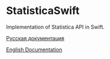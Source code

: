 # StatisticaSwift
Implementation of Statistica API in Swift.

[Русская документация](https://github.com/KrievTurk/StatisticaSwift/src/src/rs.md)

[English Documentation](https://www.youtube.com/watch?v=6n3pFFPSlW4)
